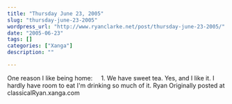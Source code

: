 ```yaml
---
title: "Thursday June 23, 2005"
slug: "thursday-june-23-2005"
wordpress_url: "http://www.ryanclarke.net/post/thursday-june-23-2005/"
date: "2005-06-23"
tags: []
categories: ["Xanga"]
description: ""

---
```


One reason I like being home:
     1. We have sweet tea.
 Yes, and I like it. I hardly have room to eat I'm drinking so much of it.
 Ryan
Originally posted at classicalRyan.xanga.com
